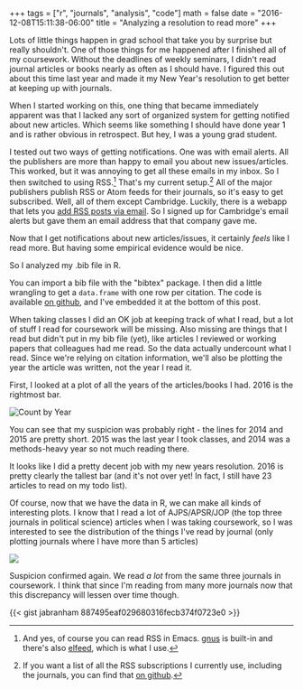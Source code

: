 +++
tags = ["r", "journals", "analysis", "code"]
math = false
date = "2016-12-08T15:11:38-06:00"
title = "Analyzing a resolution to read more"
+++

Lots of little things happen in grad school that take you by surprise but really shouldn't. One of those things for me happened after I finished all of my coursework. Without the deadlines of weekly seminars, I didn't read journal articles or books nearly as often as I should have. I figured this out about this time last year and made it my New Year's resolution to get better at keeping up with journals. 

When I started working on this, one thing that became immediately apparent was that I lacked any sort of organized system for getting notified about new articles. Which seems like something I should have done year 1 and is rather obvious in retrospect. But hey, I was a young grad student.

I tested out two ways of getting notifications. One was with email alerts. All the publishers are more than happy to email you about new issues/articles. This worked, but it was annoying to get all these emails in my inbox. So I then switched to using RSS.[^1] That's my current setup.[^2] All of the major publishers publish RSS or Atom feeds for their journals, so it's easy to get subscribed. Well, all of them except Cambridge. Luckily, there is a webapp that lets you [add RSS posts via email](https://zapier.com/zapbook/zaps/1363/add-a-new-rss-posts-via-email/). So I signed up for Cambridge's email alerts but gave them an email address that that company gave me. 

Now that I get notifications about new articles/issues, it certainly *feels* like I read more. But having some empirical evidence would be nice. 

So I analyzed my .bib file in R. 

You can import a bib file with the "bibtex" package. I then did a little wrangling to get a `data.frame` with one row per citation. The code is available [on github](https://gist.github.com/jabranham/887495eaf029680316fecb374f0723e0), and I've embedded it at the bottom of this post. 

When taking classes I did an OK job at keeping track of what I read, but a lot of stuff I read for coursework will be missing. Also missing are things that I read but didn't put in my bib file (yet), like articles I reviewed or working papers that colleagues had me read. So the data actually undercount what I read. Since we're relying on citation information, we'll also be plotting the year the article was written, not the year I read it.

First, I looked at a plot of all the years of the articles/books I had. 2016 is the rightmost bar. 

![Count by Year](/img/2016-journals-by-year.jpg)

You can see that my suspicion was probably right - the lines for 2014 and 2015 are pretty short. 2015 was the last year I took classes, and 2014 was a methods-heavy year so not much reading there. 

It looks like I did a pretty decent job with my new years resolution. 2016 is pretty clearly the tallest bar (and it's not over yet! In fact, I still have 23 articles to read on my todo list). 

Of course, now that we have the data in R, we can make all kinds of interesting plots. I know that I read a lot of AJPS/APSR/JOP (the top three journals in political science) articles when I was taking coursework, so I was interested to see the distribution of the things I've read by journal (only plotting journals where I have more than 5 articles)

![](/img/2016-count-by-journal.jpg)

Suspicion confirmed again. We read *a lot* from the same three journals in coursework. I think that since I'm reading from many more journals now that this discrepancy will lessen over time though. 

{{< gist jabranham 887495eaf029680316fecb374f0723e0 >}}

[^1]: And yes, of course you can read RSS in Emacs. [gnus](http://www.gnus.org/) is built-in and there's also [elfeed](https://github.com/skeeto/elfeed), which is what I use.

[^2]: If you want a list of all the RSS subscriptions I currently use, including the journals, you can find that [on github](https://github.com/jabranham/emacs/blob/master/elfeed.org). 
